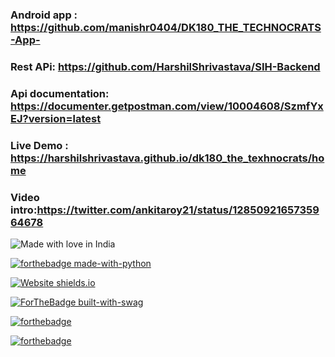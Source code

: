 ### Android app : https://github.com/manishr0404/DK180_THE_TECHNOCRATS-App-  
### Rest APi: https://github.com/HarshilShrivastava/SIH-Backend
### Api documentation: https://documenter.getpostman.com/view/10004608/SzmfYxEJ?version=latest
### Live Demo : https://harshilshrivastava.github.io/dk180_the_texhnocrats/home
### Video intro:https://twitter.com/ankitaroy21/status/1285092165735964678

![Made with love in India](https://madewithlove.now.sh/in?heart=true&template=for-the-badge)

[![forthebadge made-with-python](http://ForTheBadge.com/images/badges/made-with-python.svg)](https://www.python.org/)

[![Website shields.io](https://img.shields.io/website-up-down-green-red/http/shields.io.svg)](http://shields.io/)

[![ForTheBadge built-with-swag](http://ForTheBadge.com/images/badges/built-with-swag.svg)](https://GitHub.com/Naereen/)

[![forthebadge](https://forthebadge.com/images/badges/built-by-developers.svg)](https://forthebadge.com)

[![forthebadge](https://forthebadge.com/images/badges/made-with-javascript.svg)](https://forthebadge.com)
